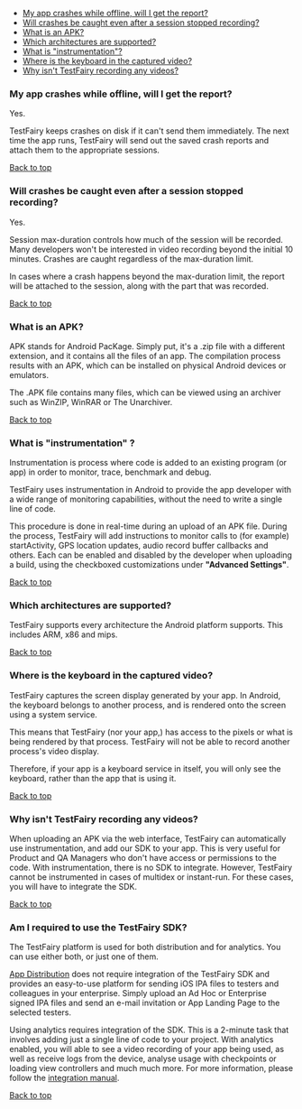 <a name="top"></a>

* [My app crashes while offline, will I get the report?](#crashes-offline)
* [Will crashes be caught even after a session stopped recording?](#crashes-after-stop)
* [What is an APK?](#what-is-apk)
* [Which architectures are supported?](#android-archs)
* [What is "instrumentation"?](#what-is-instrumentation)
* [Where is the keyboard in the captured video?](#android-keyboard)
* [Why isn't TestFairy recording any videos?](#android-no-videos)

### <a name="crashes-offline"></a>My app crashes while offline, will I get the report?

Yes.

TestFairy keeps crashes on disk if it can't send them immediately. The next time the app runs, TestFairy will send out the saved crash reports and attach them to the appropriate sessions.

[Back to top](#top)

### <a name="crashes-after-stop"></a>Will crashes be caught even after a session stopped recording?

Yes.

Session max-duration controls how much of the session will be recorded. Many developers won't be interested in video recording beyond the initial 10 minutes. Crashes are caught regardless of the max-duration limit.

In cases where a crash happens beyond the max-duration limit, the report will be attached to the session, along with the part that was recorded.

[Back to top](#top)

### <a name="what-is-apk"></a>What is an APK?

APK stands for Android PacKage. Simply put, it's a .zip file with a different extension, and it contains all the files of an app. The compilation process results with an APK, which can be installed on physical Android devices or emulators.

The .APK file contains many files, which can be viewed using an archiver such as WinZIP, WinRAR or The Unarchiver.

[Back to top](#top)

### <a name="what-is-instrumentation"></a>What is "instrumentation" ?

Instrumentation is process where code is added to an existing program (or app) in order to monitor, trace, benchmark and debug.

TestFairy uses instrumentation in Android to provide the app developer with a wide range of monitoring capabilities, without the need to write a single line of code.

This procedure is done in real-time during an upload of an APK file. During the process, TestFairy will add instructions to monitor calls to (for example) startActivity, GPS location updates, audio record buffer callbacks and others. Each can be enabled and disabled by the developer when uploading a build, using the checkboxed customizations under **"Advanced Settings"**.

[Back to top](#top)

### <a name="android-archs"></a>Which architectures are supported?

TestFairy supports every architecture the Android platform supports. This includes ARM, x86 and mips.

[Back to top](#top)

### <a name="android-keyboard"></a>Where is the keyboard in the captured video?

TestFairy captures the screen display generated by your app. In Android, the keyboard belongs to another process, and is rendered onto the screen using a system service.

This means that TestFairy (nor your app,) has access to the pixels or what is being rendered by that process. TestFairy will not be able to record another process's video display.

Therefore, if your app is a keyboard service in itself, you will only see the keyboard, rather than the app that is using it.

[Back to top](#top)

### <a name="android-no-videos"></a>Why isn't TestFairy recording any videos?

When uploading an APK via the web interface, TestFairy can automatically use instrumentation, and add our SDK to your app. This is very useful for Product and QA Managers who don't have access or permissions to the code. With instrumentation, there is no SDK to integrate. However, TestFairy cannot be instrumented in cases of multidex or instant-run. For these cases, you will have to integrate the SDK.

[Back to top](#top)

### <a name="ios-sdk-required"></a>Am I required to use the TestFairy SDK?

The TestFairy platform is used for both distribution and for analytics. You can use either both, or just one of them.

[App Distribution](https://docs.testfairy.com/Getting_Started/How_To_Invite_Testers.html) does not require integration of the TestFairy SDK and provides an easy-to-use platform for sending iOS IPA files to testers and colleagues in your enterprise. Simply upload an Ad Hoc or Enterprise signed IPA files and send an e-mail invitation or App Landing Page to the selected testers.

Using analytics requires integration of the SDK. This is a 2-minute task that involves adding just a single line of code to your project. With analytics enabled, you will able to see a video recording of your app being used, as well as receive logs from the device, analyse usage with checkpoints or loading view controllers and much much more. For more information, please follow the [integration manual](https://docs.testfairy.com/Android/Integrating_Android_SDK.html).

[Back to top](#top)
